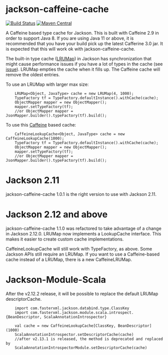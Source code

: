 # jackson-caffeine-cache

[![Build Status](https://travis-ci.com/pjfanning/jackson-caffeine-cache.svg?branch=master)](https://travis-ci.com/pjfanning/jackson-caffeine-cache)
[![Maven Central](https://maven-badges.herokuapp.com/maven-central/com.github.pjfanning/jackson-caffeine-cache/badge.svg)](https://maven-badges.herokuapp.com/maven-central/com.github.pjfanning/jackson-caffeine-cache)

A Caffeine based type cache for Jackson. This is built with Caffeine 2.9 in order to support Java 8. If you are using Java 11 or above, it is recommended that you have your build pick up the latest Cafferine 3.0 jar. It is expected that this will work ok with jackson-caffeine-cache.

The built-in type cache ([LRUMap](https://github.com/FasterXML/jackson-databind/blob/2.10/src/main/java/com/fasterxml/jackson/databind/util/LRUMap.java))
in Jackson has synchronization that might cause performance issues if you have a lot of types in the cache (see [issue](https://github.com/FasterXML/jackson-module-scala/issues/428)). LRUMap empties the cache when it fills up. The Caffeine cache will remove the oldest entries.

To use an LRUMap with larger max size:

        LRUMap<Object, JavaType> cache = new LRUMap(4, 1000);
        TypeFactory tf = TypeFactory.defaultInstance().withCache(cache);
        ObjectMapper mapper = new ObjectMapper();
        mapper.setTypeFactory(tf);
        //or ObjectMapper mapper = JsonMapper.builder().typeFactory(tf).build();

To use this [Caffeine](https://github.com/ben-manes/caffeine) based cache:

        CaffeineLookupCache<Object, JavaType> cache = new CaffeineLookupCache(1000);
        TypeFactory tf = TypeFactory.defaultInstance().withCache(cache);
        ObjectMapper mapper = new ObjectMapper();
        mapper.setTypeFactory(tf);
        //or ObjectMapper mapper = JsonMapper.builder().typeFactory(tf).build();
        
# Jackson 2.11

jackson-caffeine-cache 1.0.1 is the right version to use with Jackson 2.11.
        
# Jackson 2.12 and above
 
jackson-caffeine-cache 1.1.0 was refactored to take advantage of a change in Jackson 2.12.0. LRUMap now implements a LookupCache interface. This makes it easier to create custom cache implementations.

CaffeineLookupCache will still work with TypeFactory, as above. Some Jackson APIs still require an LRUMap. If you want to use a Caffeine-based cache instead of a LRUMap, there is a new CaffeineLRUMap.

# Jackson-Module-Scala

After the v2.12.2 release, it will be possible to replace the default LRUMap descriptorCache.

        import com.fasterxml.jackson.databind.type.ClassKey
        import com.fasterxml.jackson.module.scala.introspect.{BeanDescriptor, ScalaAnnotationIntrospector}
        
        val cache = new CaffeineLookupCache[ClassKey, BeanDescriptor](1000)
        ScalaAnnotationIntrospector.setDescriptorCache(cache)
        //after v2.13.1 is released, the method is deprecated and replaced by 
        ScalaAnnotationIntrospectorModule.setDescriptorCache(cache)
        

